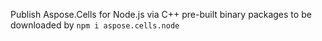 Publish Aspose.Cells for Node.js via C++ pre-built binary packages to be downloaded by `npm i aspose.cells.node`
